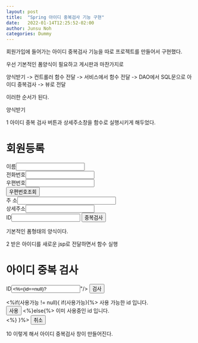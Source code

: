 ```yaml
---
layout: post
title:  "Spring 아이디 중복검사 기능 구현"
date:   2022-01-14T12:25:52-02:00
author: Junsu Noh
categories: Dummy
---
```




회원가입에 들어가는 아이디 중복검사 기능을 따로 프로젝트를 만들어서 구현했다.



우선 기본적인 폼양식이 필요하고 게시판과 마찬가지로 



양식받기 -> 컨트롤러 함수 전달 -> 서비스에서 함수 전달 -> DAO에서 SQL문으로 아이디 중복검사 -> 뷰로 전달



이러한 순서가 된다.



양식받기 



1 아이디 중복 검사 버튼과 상세주소창을 함수로 실행시키게 해두었다.


<body>
<h1>회원등록</h1>
<form>
	이름<input type="text" name="name"><Br> 
	전화번호<input type="text" name="tel"><Br> 
	우편번호<input type="text" name="post" id="post"><br> 
	<input type="button" value="우편번호조회" onclick="우편번호조회()"><br> 
	주 소<input type="text" name="address" size=30 id="address"><br>
	상세주소<input type="text" name="detailAddress" id="detailAddress"><br>
	ID<input type="text" name="post" id="id"> <input type="button"
		onclick="id를중복검사하다()" value="중복검사"><br>
	</form>


  기본적인 폼형태의 양식이다.





2 받은 아이디를 새로운 jsp로 전달하면서 함수 실행 



<script
	src="//t1.daumcdn.net/mapjsapi/bundle/postcode/prod/postcode.v2.js"></script>
<script>
	function 우편번호조회() {
		new daum.Postcode({
			oncomplete : function(data) {
				document.querySelector("#post").value = data.zonecode;
				document.querySelector("#address").value = data.roadAddress;
				document.querySelector("#detailAddress").value = focus();
			}
		}).open();
	}
	function id를중복검사하다() {
		document.querySelector("#id").value = "";
		window.open("/id", "", "width=400,height=300");
	}

  
우편번호를 조회하는 함수와 같이 써있으므로 



id를중복검사하다() 함수와 id를받다() 함수만 보면 된다.

중복검사 버튼을 누르면 함수 실행!

window.open을 사용해서 새로운 창을 열어준다.

3 컨트롤러에서 Get메소드로 중복검사 창을 띄어준다

4 동시에 Post메소드를 이용하여 서비스로 갈 함수를 실행시켜준다.

5 가능 불가능 둘 중 한개이기 때문에 변수타입을 boolean형으로 만들어준다. 


  @Controller
public class Id중복검사컨트롤러 {
@Autowired
회원관리자 회원관리자;
@GetMapping("/id")
public String Id중복검사준비하다() {
	return "아이디중복검사창";
}

  @PostMapping("/id")
public ModelAndView Id중복검사하다(String id ) {
	ModelAndView mv = new ModelAndView();
	boolean 아이디사용불가능여부 = !회원관리자.아이디사용여부를판단하다(id);
	return mv;
	}
}	

  
6 아직은 서비스부분에서 더해줄 함수나 실행동작이 없기 때문에 그대로 DAO로 매개변수를 이동시켜준다.

  
 @Service
	public class 회원관리자 {

	@Autowired
	회원DAO 회원DAO;
	
	public boolean 아이디사용여부를판단하다(String id) {
		
		return 회원DAO.아이디가있는가(id);
		}
	}

  
7 DAO에서 sql문을 이용해 아이디가 있는 검증을 한 후에 아이디가 있으면 true 없으면 false를 리턴해준다.


  @Repository
  public class 회원DAO {
  public boolean 아이디가있는가(String id) {
  Connection con = null;
  boolean 아이디있다 = false;
		try {
			Class.forName("com.mysql.cj.jdbc.Driver");
			con = DriverManager.getConnection(
					DBconfig.DBURL, // DB
					DBconfig.ID, DBconfig.PASSWORD); // USER_NAME과 PASSWORD
			String sql = "select count(*) from member1 where id=?";
			PreparedStatement 명령자 = con.prepareStatement(sql);
			명령자.setString(1, id);
			ResultSet 아이디갯수 = 명령자.executeQuery();
			if(아이디갯수.next()) {
				if(아이디갯수.getInt(1)>0) {
			아이디있다 = true;
			}
			}
		}

		catch (Exception ex) {
			ex.printStackTrace();
		}
		return 아이디있다;
	}	

	}



8 서비스를 거쳐서 컨트롤러에서 ModelAndView 객체에 담은 후 뷰로 데이터를 보내준다



	@PostMapping("/id")
	public ModelAndView Id중복검사하다(String id ) {
	ModelAndView mv = new ModelAndView();
	boolean 아이디사용불가능여부 = !회원관리자.아이디사용여부를판단하다(id);
	mv.addObject("id", id);
	mv.addObject("usable", 아이디사용불가능여부);
	mv.setViewName("아이디중복검사창");
	return mv;
  		}
	}	



9 뷰에서 정보를 받은 후 사용할 것인지 판단하는 양식을 작성해준다

	<%@ page language="java" contentType="text/html; charset=UTF-8"
    pageEncoding="UTF-8"%>
    <%
    	Boolean 사용가능 = (Boolean)request.getAttribute("usable");
    	String id = (String)request.getAttribute("id");
    %>

  <!DOCTYPE html>
  <html>
  <head>
  <meta charset="UTF-8">
  <title>Insert title here</title>
  </head>
  <script>
  function id사용하다() {
	  var id = document.querySelector("#id").value;
	  opener.id를받다(id); // opener.함수 사용시 창을 열어줌
	  close();
  }
  </script>
  <body>
  <h1>아이디 중복 검사</h1>
  <form action="/id" method="post">
  ID<input type="text" name="id" id="id" value="<%=(id==null)?"":id%>"/>
  	<input type="submit" value="검사"><br>
    </form>
  <%if(사용가능 != null){
  if(사용가능){%>
	  사용 가능한 id 입니다.<br>
	  <input type="button" onclick="id사용하다()" id="selector" value="사용">
  <%}else{%>
  	이미 사용중인 id 입니다.<br>
  <%} 
  }%>
  <input type="button" value="취소">
  </body>
  </html>

10  이렇게 해서 아이디 중복검사 창이 만들어진다.
